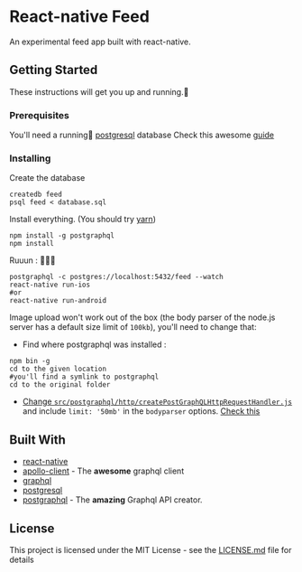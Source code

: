# React-native Feed

An experimental feed app built with react-native.

## Getting Started

These instructions will get you up and running.🏃

### Prerequisites

You'll need a running🏃 [postgresql](https://www.postgresql.org/download/) database
Check this awesome [guide](https://github.com/calebmer/postgraphql/blob/master/examples/forum/TUTORIAL.md#installation)

### Installing
Create the database
```
createdb feed
psql feed < database.sql
```
Install everything. (You should try [yarn](https://yarnpkg.com/))
```
npm install -g postgraphql
npm install
```
Ruuun : 🏃🏃🏃
```
postgraphql -c postgres://localhost:5432/feed --watch
react-native run-ios
#or
react-native run-android
```

Image upload won't work out of the box (the body parser of the node.js server has a default size limit of `100kb`), you'll need to change that:
- Find where postgraphql was installed :
```
npm bin -g
cd to the given location
#you'll find a symlink to postgraphql
cd to the original folder
```

- [Change `src/postgraphql/http/createPostGraphQLHttpRequestHandler.js` ](https://github.com/calebmer/postgraphql/pull/285/files) and include `limit: '50mb'` in the `bodyparser` options. [Check this](https://github.com/calebmer/postgraphql/pull/285/files)

## Built With

* [react-native](https://facebook.github.io/react-native/)
* [apollo-client](http://dev.apollodata.com/) - The **awesome** graphql client
* [graphql](http://graphql.org/)
* [postgresql](https://www.postgresql.org/)
* [postgraphql](https://github.com/calebmer/postgraphql) - The **amazing** Graphql API creator.

## License

This project is licensed under the MIT License - see the [LICENSE.md](LICENSE.md) file for details
